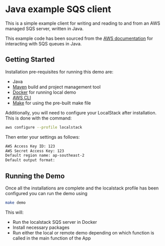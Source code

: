 # Java example SQS client

This is a simple example client for writing and reading to and from an AWS managed SQS server, written in Java.

This example code has been sourced from the [AWS documentation](https://docs.aws.amazon.com/sdk-for-java/v1/developer-guide/examples-sqs-messages.html) for interacting with SQS queues in Java.

## Getting Started

Installation pre-requisites for running this demo are:

- Java
- [Maven](https://maven.apache.org/) build and project management tool
- [Docker](https://www.docker.com/get-started/) for running local demo
- [AWS CLI](https://aws.amazon.com/cli/)
- [Make](https://www.gnu.org/software/make/) for using the pre-built make file

Additionally, you will need to configure your LocalStack after installation. This is done with the command:

```sh
aws configure --profile localstack
```

Then enter your settings as follows:

```sh
AWS Access Key ID: 123
AWS Secret Access Key: 123
Default region name: ap-southeast-2
Default output format:
```

## Running the Demo

Once all the installations are complete and the localstack profile has been configured you can run the demo using

```sh
make demo
```

This will:

- Run the localstack SQS server in Docker
- Install necessary packages
- Run either the local or remote demo depending on which function is called in the main function of the App
